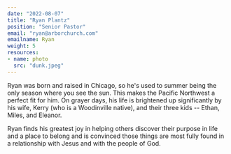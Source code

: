 ```yaml
---
date: "2022-08-07"
title: "Ryan Plantz"
position: "Senior Pastor"
email: "ryan@arborchurch.com"
emailname: Ryan
weight: 5
resources:
- name: photo
  src: "dunk.jpeg"
---
```


Ryan was born and raised in Chicago, so he's used to summer being the only season where you see the sun. This makes the Pacific Northwest a perfect fit for him. On grayer days, his life is brightened up significantly by his wife, Kerry (who is a Woodinville native), and their three kids -- Ethan, Miles, and Eleanor.

Ryan finds his greatest joy in helping others discover their purpose in life and a place to belong and is convinced those things are most fully found in a relationship with Jesus and with the people of God. 
